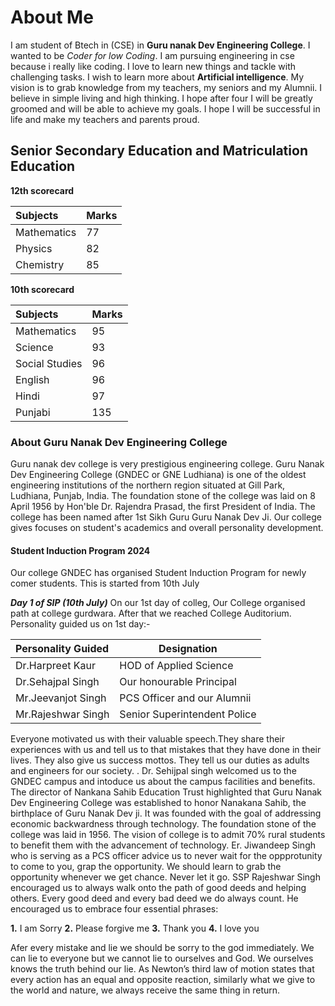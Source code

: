# About Me

I am student of Btech in (CSE) in **Guru nanak Dev Engineering College**.
I wanted to be *Coder for low Coding*.
I am pursuing engineering in cse because i really like coding.
I love to learn new things and tackle with challenging tasks.
I wish to learn more about **Artificial intelligence**.
My vision is to grab knowledge from my teachers, my seniors and my Alumnii.
I believe in simple living and high thinking.
I hope after four I will be greatly groomed and will be able to achieve my goals.
I hope I will be successful in life and make my teachers and parents proud.

## Senior Secondary Education and Matriculation Education

**12th scorecard**

|**Subjects**|**Marks**|
|:----------|:---------|
|Mathematics| 77|
|Physics| 82|
|Chemistry| 85|

**10th scorecard**

|**Subjects**|**Marks**|
|:----------|:---------|
|Mathematics| 95|
|Science| 93|
|Social Studies| 96|
|English| 96|
|Hindi| 97|
|Punjabi| 135|

### About Guru Nanak Dev Engineering College ###
Guru nanak dev college is very prestigious engineering college.
Guru Nanak Dev Engineering College (GNDEC or GNE Ludhiana) is one of the oldest engineering institutions of the northern region situated at Gill Park, Ludhiana, Punjab, India. 
The foundation stone of the college was laid on 8 April 1956 by Hon'ble Dr. Rajendra Prasad, the first President of India.
The college has been named after 1st Sikh Guru Guru Nanak Dev Ji.
Our college gives focuses on student's academics and overall personality development.

#### Student Induction Program 2024 ####
Our college GNDEC has organised Student Induction Program for newly comer students.
This is started from 10th July 

***Day 1 of SIP (10th July)***
On our 1st day of colleg, Our College organised path at college gurdwara.
After that we reached College Auditorium.
Personality guided us on 1st day:-

|**Personality Guided**| **Designation**|
|:---------------------|-----------------|
|Dr.Harpreet Kaur| HOD of Applied Science|
|Dr.Sehajpal Singh| Our honourable Principal|
|Mr.Jeevanjot Singh| PCS Officer and our Alumnii|
|Mr.Rajeshwar Singh| Senior Superintendent Police|

Everyone motivated us with their valuable speech.They share their experiences with us and tell us to that mistakes that they have done in their lives. They also give us success mottos. They tell us our duties as adults and engineers for our society.
. Dr. Sehijpal singh welcomed us to the GNDEC campus and intoduce us about the campus facilities and benefits. The director of Nankana Sahib Education Trust highlighted that Guru Nanak Dev Engineering College was established to honor Nanakana Sahib, the birthplace of Guru Nanak Dev ji. It was founded with the goal of addressing economic backwardness through technology. The foundation stone of the college was laid in 1956. The vision of college is to admit 70% rural students to benefit them with the advancement of technology. Er. Jiwandeep Singh who is serving as a PCS officer advice us to never wait for the oppprotunity to come to you, grap the opportunity. We should learn to grab the opportunity whenever we get chance. Never let it go. SSP Rajeshwar Singh encouraged us to always walk onto the path of good deeds and helping others. Every good deed and every bad deed we do always count. He encouraged us to embrace four essential phrases:


**1.** I am Sorry
**2.** Please forgive me
**3.** Thank you
**4.** I love you

Afer every mistake and lie we should be sorry to the god immediately. We can lie to everyone but we cannot lie to ourselves and God. We ourselves knows the truth behind our lie. As Newton’s third law of motion states that every action has an equal and opposite reaction, similarly what we give to the world and nature, we always receive the same thing in return.
